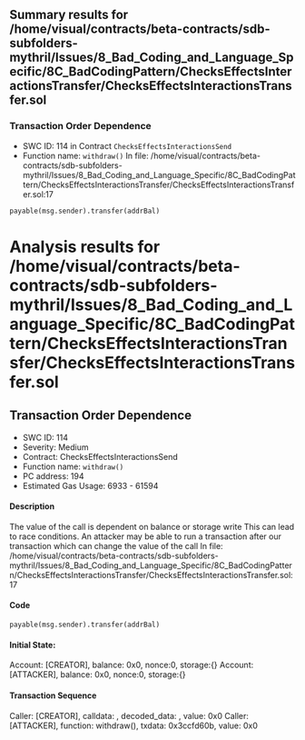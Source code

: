 ## Summary results for /home/visual/contracts/beta-contracts/sdb-subfolders-mythril/Issues/8_Bad_Coding_and_Language_Specific/8C_BadCodingPattern/ChecksEffectsInteractionsTransfer/ChecksEffectsInteractionsTransfer.sol
### Transaction Order Dependence
- SWC ID: 114 in Contract `ChecksEffectsInteractionsSend`
- Function name: `withdraw()`
In file: /home/visual/contracts/beta-contracts/sdb-subfolders-mythril/Issues/8_Bad_Coding_and_Language_Specific/8C_BadCodingPattern/ChecksEffectsInteractionsTransfer/ChecksEffectsInteractionsTransfer.sol:17
```
payable(msg.sender).transfer(addrBal)
```
# Analysis results for /home/visual/contracts/beta-contracts/sdb-subfolders-mythril/Issues/8_Bad_Coding_and_Language_Specific/8C_BadCodingPattern/ChecksEffectsInteractionsTransfer/ChecksEffectsInteractionsTransfer.sol

## Transaction Order Dependence
- SWC ID: 114
- Severity: Medium
- Contract: ChecksEffectsInteractionsSend
- Function name: `withdraw()`
- PC address: 194
- Estimated Gas Usage: 6933 - 61594

#### Description

The value of the call is dependent on balance or storage write
This can lead to race conditions. An attacker may be able to run a transaction after our transaction which can change the value of the call
In file: /home/visual/contracts/beta-contracts/sdb-subfolders-mythril/Issues/8_Bad_Coding_and_Language_Specific/8C_BadCodingPattern/ChecksEffectsInteractionsTransfer/ChecksEffectsInteractionsTransfer.sol:17

#### Code

```
payable(msg.sender).transfer(addrBal)
```

#### Initial State:

Account: [CREATOR], balance: 0x0, nonce:0, storage:{}
Account: [ATTACKER], balance: 0x0, nonce:0, storage:{}

#### Transaction Sequence

Caller: [CREATOR], calldata: , decoded_data: , value: 0x0
Caller: [ATTACKER], function: withdraw(), txdata: 0x3ccfd60b, value: 0x0


